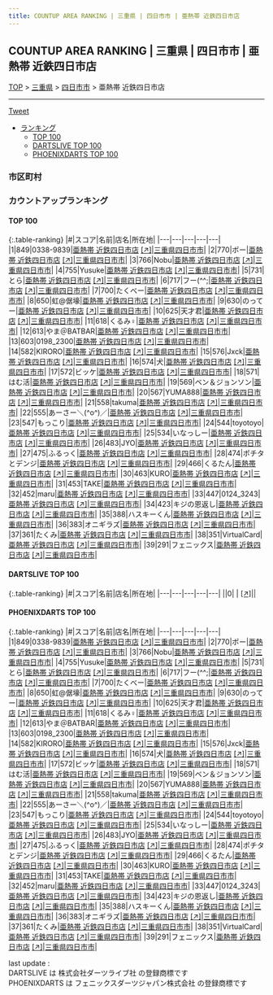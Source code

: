 ```yaml
---
title: COUNTUP AREA RANKING | 三重県 | 四日市市 | 亜熱帯 近鉄四日市店
---
```

## COUNTUP AREA RANKING | 三重県 | 四日市市 | 亜熱帯 近鉄四日市店

[TOP](/darts/rank/) > [三重県](/darts/rank/三重県/) > [四日市市](/darts/rank/三重県/四日市市/) > 亜熱帯 近鉄四日市店

___

<a href="https://twitter.com/share?ref_src=twsrc%5Etfw" data-text="COUNTUP AREA RANKING | 三重県四日市市亜熱帯 近鉄四日市店" class="twitter-share-button" data-hashtags="DARTSLIVE,PHOENIXDARTS,darts,ダーツ" data-show-count="false">Tweet</a>

* [ランキング](#カウントアップランキング)
    * [TOP 100](#top-100)
    * [DARTSLIVE TOP 100](#dartslive-top-100)
    * [PHOENIXDARTS TOP 100](#phoenixdarts-top-100)

### 市区町村

<ul>

</ul>

### カウントアップランキング

#### TOP 100



{:.table-ranking}
|#|スコア|名前|店名|所在地|
|---|---|---|---|---|
|1|849|<span class="rank-name-pd">0338-9839</span>|<a href="/darts/rank/shops/9956.html">亜熱帯 近鉄四日市店</a> <a href="https://vs.phoenixdarts.com/jp/shop/shopDetailInfo/s_9956?s_seq=9956">[↗]</a>|<a href="/darts/rank/三重県/四日市市">三重県四日市市</a>|
|2|770|<span class="rank-name-pd">ポー</span>|<a href="/darts/rank/shops/9956.html">亜熱帯 近鉄四日市店</a> <a href="https://vs.phoenixdarts.com/jp/shop/shopDetailInfo/s_9956?s_seq=9956">[↗]</a>|<a href="/darts/rank/三重県/四日市市">三重県四日市市</a>|
|3|766|<span class="rank-name-pd">Nobu</span>|<a href="/darts/rank/shops/9956.html">亜熱帯 近鉄四日市店</a> <a href="https://vs.phoenixdarts.com/jp/shop/shopDetailInfo/s_9956?s_seq=9956">[↗]</a>|<a href="/darts/rank/三重県/四日市市">三重県四日市市</a>|
|4|755|<span class="rank-name-pd">Yusuke</span>|<a href="/darts/rank/shops/9956.html">亜熱帯 近鉄四日市店</a> <a href="https://vs.phoenixdarts.com/jp/shop/shopDetailInfo/s_9956?s_seq=9956">[↗]</a>|<a href="/darts/rank/三重県/四日市市">三重県四日市市</a>|
|5|731|<span class="rank-name-pd">とら</span>|<a href="/darts/rank/shops/9956.html">亜熱帯 近鉄四日市店</a> <a href="https://vs.phoenixdarts.com/jp/shop/shopDetailInfo/s_9956?s_seq=9956">[↗]</a>|<a href="/darts/rank/三重県/四日市市">三重県四日市市</a>|
|6|717|<span class="rank-name-pd">フー(^^;</span>|<a href="/darts/rank/shops/9956.html">亜熱帯 近鉄四日市店</a> <a href="https://vs.phoenixdarts.com/jp/shop/shopDetailInfo/s_9956?s_seq=9956">[↗]</a>|<a href="/darts/rank/三重県/四日市市">三重県四日市市</a>|
|7|700|<span class="rank-name-pd">たくべー</span>|<a href="/darts/rank/shops/9956.html">亜熱帯 近鉄四日市店</a> <a href="https://vs.phoenixdarts.com/jp/shop/shopDetailInfo/s_9956?s_seq=9956">[↗]</a>|<a href="/darts/rank/三重県/四日市市">三重県四日市市</a>|
|8|650|<span class="rank-name-pd">虹@倨壕</span>|<a href="/darts/rank/shops/9956.html">亜熱帯 近鉄四日市店</a> <a href="https://vs.phoenixdarts.com/jp/shop/shopDetailInfo/s_9956?s_seq=9956">[↗]</a>|<a href="/darts/rank/三重県/四日市市">三重県四日市市</a>|
|9|630|<span class="rank-name-pd">のってー</span>|<a href="/darts/rank/shops/9956.html">亜熱帯 近鉄四日市店</a> <a href="https://vs.phoenixdarts.com/jp/shop/shopDetailInfo/s_9956?s_seq=9956">[↗]</a>|<a href="/darts/rank/三重県/四日市市">三重県四日市市</a>|
|10|625|<span class="rank-name-pd">天才君</span>|<a href="/darts/rank/shops/9956.html">亜熱帯 近鉄四日市店</a> <a href="https://vs.phoenixdarts.com/jp/shop/shopDetailInfo/s_9956?s_seq=9956">[↗]</a>|<a href="/darts/rank/三重県/四日市市">三重県四日市市</a>|
|11|618|<span class="rank-name-pd">くるみ♀</span>|<a href="/darts/rank/shops/9956.html">亜熱帯 近鉄四日市店</a> <a href="https://vs.phoenixdarts.com/jp/shop/shopDetailInfo/s_9956?s_seq=9956">[↗]</a>|<a href="/darts/rank/三重県/四日市市">三重県四日市市</a>|
|12|613|<span class="rank-name-pd">やま＠BATBAR</span>|<a href="/darts/rank/shops/9956.html">亜熱帯 近鉄四日市店</a> <a href="https://vs.phoenixdarts.com/jp/shop/shopDetailInfo/s_9956?s_seq=9956">[↗]</a>|<a href="/darts/rank/三重県/四日市市">三重県四日市市</a>|
|13|603|<span class="rank-name-pd">0198_2300</span>|<a href="/darts/rank/shops/9956.html">亜熱帯 近鉄四日市店</a> <a href="https://vs.phoenixdarts.com/jp/shop/shopDetailInfo/s_9956?s_seq=9956">[↗]</a>|<a href="/darts/rank/三重県/四日市市">三重県四日市市</a>|
|14|582|<span class="rank-name-pd">KIRORO</span>|<a href="/darts/rank/shops/9956.html">亜熱帯 近鉄四日市店</a> <a href="https://vs.phoenixdarts.com/jp/shop/shopDetailInfo/s_9956?s_seq=9956">[↗]</a>|<a href="/darts/rank/三重県/四日市市">三重県四日市市</a>|
|15|576|<span class="rank-name-pd">Jxck</span>|<a href="/darts/rank/shops/9956.html">亜熱帯 近鉄四日市店</a> <a href="https://vs.phoenixdarts.com/jp/shop/shopDetailInfo/s_9956?s_seq=9956">[↗]</a>|<a href="/darts/rank/三重県/四日市市">三重県四日市市</a>|
|16|574|<span class="rank-name-pd">犬</span>|<a href="/darts/rank/shops/9956.html">亜熱帯 近鉄四日市店</a> <a href="https://vs.phoenixdarts.com/jp/shop/shopDetailInfo/s_9956?s_seq=9956">[↗]</a>|<a href="/darts/rank/三重県/四日市市">三重県四日市市</a>|
|17|572|<span class="rank-name-pd">ビッケ</span>|<a href="/darts/rank/shops/9956.html">亜熱帯 近鉄四日市店</a> <a href="https://vs.phoenixdarts.com/jp/shop/shopDetailInfo/s_9956?s_seq=9956">[↗]</a>|<a href="/darts/rank/三重県/四日市市">三重県四日市市</a>|
|18|571|<span class="rank-name-pd">はむ活</span>|<a href="/darts/rank/shops/9956.html">亜熱帯 近鉄四日市店</a> <a href="https://vs.phoenixdarts.com/jp/shop/shopDetailInfo/s_9956?s_seq=9956">[↗]</a>|<a href="/darts/rank/三重県/四日市市">三重県四日市市</a>|
|19|569|<span class="rank-name-pd">ベン＆ジョンソン</span>|<a href="/darts/rank/shops/9956.html">亜熱帯 近鉄四日市店</a> <a href="https://vs.phoenixdarts.com/jp/shop/shopDetailInfo/s_9956?s_seq=9956">[↗]</a>|<a href="/darts/rank/三重県/四日市市">三重県四日市市</a>|
|20|567|<span class="rank-name-pd">YUMA888</span>|<a href="/darts/rank/shops/9956.html">亜熱帯 近鉄四日市店</a> <a href="https://vs.phoenixdarts.com/jp/shop/shopDetailInfo/s_9956?s_seq=9956">[↗]</a>|<a href="/darts/rank/三重県/四日市市">三重県四日市市</a>|
|21|558|<span class="rank-name-pd">takuma</span>|<a href="/darts/rank/shops/9956.html">亜熱帯 近鉄四日市店</a> <a href="https://vs.phoenixdarts.com/jp/shop/shopDetailInfo/s_9956?s_seq=9956">[↗]</a>|<a href="/darts/rank/三重県/四日市市">三重県四日市市</a>|
|22|555|<span class="rank-name-pd">あーさー＼(^o^)／</span>|<a href="/darts/rank/shops/9956.html">亜熱帯 近鉄四日市店</a> <a href="https://vs.phoenixdarts.com/jp/shop/shopDetailInfo/s_9956?s_seq=9956">[↗]</a>|<a href="/darts/rank/三重県/四日市市">三重県四日市市</a>|
|23|547|<span class="rank-name-pd">もっこり</span>|<a href="/darts/rank/shops/9956.html">亜熱帯 近鉄四日市店</a> <a href="https://vs.phoenixdarts.com/jp/shop/shopDetailInfo/s_9956?s_seq=9956">[↗]</a>|<a href="/darts/rank/三重県/四日市市">三重県四日市市</a>|
|24|544|<span class="rank-name-pd">toyotoyo</span>|<a href="/darts/rank/shops/9956.html">亜熱帯 近鉄四日市店</a> <a href="https://vs.phoenixdarts.com/jp/shop/shopDetailInfo/s_9956?s_seq=9956">[↗]</a>|<a href="/darts/rank/三重県/四日市市">三重県四日市市</a>|
|25|534|<span class="rank-name-pd">いなっしー</span>|<a href="/darts/rank/shops/9956.html">亜熱帯 近鉄四日市店</a> <a href="https://vs.phoenixdarts.com/jp/shop/shopDetailInfo/s_9956?s_seq=9956">[↗]</a>|<a href="/darts/rank/三重県/四日市市">三重県四日市市</a>|
|26|483|<span class="rank-name-pd">JYO</span>|<a href="/darts/rank/shops/9956.html">亜熱帯 近鉄四日市店</a> <a href="https://vs.phoenixdarts.com/jp/shop/shopDetailInfo/s_9956?s_seq=9956">[↗]</a>|<a href="/darts/rank/三重県/四日市市">三重県四日市市</a>|
|27|475|<span class="rank-name-pd">ふるっく</span>|<a href="/darts/rank/shops/9956.html">亜熱帯 近鉄四日市店</a> <a href="https://vs.phoenixdarts.com/jp/shop/shopDetailInfo/s_9956?s_seq=9956">[↗]</a>|<a href="/darts/rank/三重県/四日市市">三重県四日市市</a>|
|28|474|<span class="rank-name-pd">ポチタとデンジ</span>|<a href="/darts/rank/shops/9956.html">亜熱帯 近鉄四日市店</a> <a href="https://vs.phoenixdarts.com/jp/shop/shopDetailInfo/s_9956?s_seq=9956">[↗]</a>|<a href="/darts/rank/三重県/四日市市">三重県四日市市</a>|
|29|466|<span class="rank-name-pd">くるたん</span>|<a href="/darts/rank/shops/9956.html">亜熱帯 近鉄四日市店</a> <a href="https://vs.phoenixdarts.com/jp/shop/shopDetailInfo/s_9956?s_seq=9956">[↗]</a>|<a href="/darts/rank/三重県/四日市市">三重県四日市市</a>|
|30|463|<span class="rank-name-pd">KURO</span>|<a href="/darts/rank/shops/9956.html">亜熱帯 近鉄四日市店</a> <a href="https://vs.phoenixdarts.com/jp/shop/shopDetailInfo/s_9956?s_seq=9956">[↗]</a>|<a href="/darts/rank/三重県/四日市市">三重県四日市市</a>|
|31|453|<span class="rank-name-pd">TAKE</span>|<a href="/darts/rank/shops/9956.html">亜熱帯 近鉄四日市店</a> <a href="https://vs.phoenixdarts.com/jp/shop/shopDetailInfo/s_9956?s_seq=9956">[↗]</a>|<a href="/darts/rank/三重県/四日市市">三重県四日市市</a>|
|32|452|<span class="rank-name-pd">maru</span>|<a href="/darts/rank/shops/9956.html">亜熱帯 近鉄四日市店</a> <a href="https://vs.phoenixdarts.com/jp/shop/shopDetailInfo/s_9956?s_seq=9956">[↗]</a>|<a href="/darts/rank/三重県/四日市市">三重県四日市市</a>|
|33|447|<span class="rank-name-pd">0124_3243</span>|<a href="/darts/rank/shops/9956.html">亜熱帯 近鉄四日市店</a> <a href="https://vs.phoenixdarts.com/jp/shop/shopDetailInfo/s_9956?s_seq=9956">[↗]</a>|<a href="/darts/rank/三重県/四日市市">三重県四日市市</a>|
|34|423|<span class="rank-name-pd">キジの恩返し</span>|<a href="/darts/rank/shops/9956.html">亜熱帯 近鉄四日市店</a> <a href="https://vs.phoenixdarts.com/jp/shop/shopDetailInfo/s_9956?s_seq=9956">[↗]</a>|<a href="/darts/rank/三重県/四日市市">三重県四日市市</a>|
|35|388|<span class="rank-name-pd">ハスキーくん</span>|<a href="/darts/rank/shops/9956.html">亜熱帯 近鉄四日市店</a> <a href="https://vs.phoenixdarts.com/jp/shop/shopDetailInfo/s_9956?s_seq=9956">[↗]</a>|<a href="/darts/rank/三重県/四日市市">三重県四日市市</a>|
|36|383|<span class="rank-name-pd">オニギラズ</span>|<a href="/darts/rank/shops/9956.html">亜熱帯 近鉄四日市店</a> <a href="https://vs.phoenixdarts.com/jp/shop/shopDetailInfo/s_9956?s_seq=9956">[↗]</a>|<a href="/darts/rank/三重県/四日市市">三重県四日市市</a>|
|37|361|<span class="rank-name-pd">たくみ</span>|<a href="/darts/rank/shops/9956.html">亜熱帯 近鉄四日市店</a> <a href="https://vs.phoenixdarts.com/jp/shop/shopDetailInfo/s_9956?s_seq=9956">[↗]</a>|<a href="/darts/rank/三重県/四日市市">三重県四日市市</a>|
|38|351|<span class="rank-name-pd">VirtualCard</span>|<a href="/darts/rank/shops/9956.html">亜熱帯 近鉄四日市店</a> <a href="https://vs.phoenixdarts.com/jp/shop/shopDetailInfo/s_9956?s_seq=9956">[↗]</a>|<a href="/darts/rank/三重県/四日市市">三重県四日市市</a>|
|39|291|<span class="rank-name-pd">フェニックス</span>|<a href="/darts/rank/shops/9956.html">亜熱帯 近鉄四日市店</a> <a href="https://vs.phoenixdarts.com/jp/shop/shopDetailInfo/s_9956?s_seq=9956">[↗]</a>|<a href="/darts/rank/三重県/四日市市">三重県四日市市</a>|


#### DARTSLIVE TOP 100



{:.table-ranking}
|#|スコア|名前|店名|所在地|
|---|---|---|---|---|
||0|<span class="rank-name-dl"> </span>|<a href="/darts/rank/shops/.html"></a> <a href="">[↗]</a>|<a href="/darts/rank//"></a>|


#### PHOENIXDARTS TOP 100



{:.table-ranking}
|#|スコア|名前|店名|所在地|
|---|---|---|---|---|
|1|849|<span class="rank-name-pd">0338-9839</span>|<a href="/darts/rank/shops/9956.html">亜熱帯 近鉄四日市店</a> <a href="https://vs.phoenixdarts.com/jp/shop/shopDetailInfo/s_9956?s_seq=9956">[↗]</a>|<a href="/darts/rank/三重県/四日市市">三重県四日市市</a>|
|2|770|<span class="rank-name-pd">ポー</span>|<a href="/darts/rank/shops/9956.html">亜熱帯 近鉄四日市店</a> <a href="https://vs.phoenixdarts.com/jp/shop/shopDetailInfo/s_9956?s_seq=9956">[↗]</a>|<a href="/darts/rank/三重県/四日市市">三重県四日市市</a>|
|3|766|<span class="rank-name-pd">Nobu</span>|<a href="/darts/rank/shops/9956.html">亜熱帯 近鉄四日市店</a> <a href="https://vs.phoenixdarts.com/jp/shop/shopDetailInfo/s_9956?s_seq=9956">[↗]</a>|<a href="/darts/rank/三重県/四日市市">三重県四日市市</a>|
|4|755|<span class="rank-name-pd">Yusuke</span>|<a href="/darts/rank/shops/9956.html">亜熱帯 近鉄四日市店</a> <a href="https://vs.phoenixdarts.com/jp/shop/shopDetailInfo/s_9956?s_seq=9956">[↗]</a>|<a href="/darts/rank/三重県/四日市市">三重県四日市市</a>|
|5|731|<span class="rank-name-pd">とら</span>|<a href="/darts/rank/shops/9956.html">亜熱帯 近鉄四日市店</a> <a href="https://vs.phoenixdarts.com/jp/shop/shopDetailInfo/s_9956?s_seq=9956">[↗]</a>|<a href="/darts/rank/三重県/四日市市">三重県四日市市</a>|
|6|717|<span class="rank-name-pd">フー(^^;</span>|<a href="/darts/rank/shops/9956.html">亜熱帯 近鉄四日市店</a> <a href="https://vs.phoenixdarts.com/jp/shop/shopDetailInfo/s_9956?s_seq=9956">[↗]</a>|<a href="/darts/rank/三重県/四日市市">三重県四日市市</a>|
|7|700|<span class="rank-name-pd">たくべー</span>|<a href="/darts/rank/shops/9956.html">亜熱帯 近鉄四日市店</a> <a href="https://vs.phoenixdarts.com/jp/shop/shopDetailInfo/s_9956?s_seq=9956">[↗]</a>|<a href="/darts/rank/三重県/四日市市">三重県四日市市</a>|
|8|650|<span class="rank-name-pd">虹@倨壕</span>|<a href="/darts/rank/shops/9956.html">亜熱帯 近鉄四日市店</a> <a href="https://vs.phoenixdarts.com/jp/shop/shopDetailInfo/s_9956?s_seq=9956">[↗]</a>|<a href="/darts/rank/三重県/四日市市">三重県四日市市</a>|
|9|630|<span class="rank-name-pd">のってー</span>|<a href="/darts/rank/shops/9956.html">亜熱帯 近鉄四日市店</a> <a href="https://vs.phoenixdarts.com/jp/shop/shopDetailInfo/s_9956?s_seq=9956">[↗]</a>|<a href="/darts/rank/三重県/四日市市">三重県四日市市</a>|
|10|625|<span class="rank-name-pd">天才君</span>|<a href="/darts/rank/shops/9956.html">亜熱帯 近鉄四日市店</a> <a href="https://vs.phoenixdarts.com/jp/shop/shopDetailInfo/s_9956?s_seq=9956">[↗]</a>|<a href="/darts/rank/三重県/四日市市">三重県四日市市</a>|
|11|618|<span class="rank-name-pd">くるみ♀</span>|<a href="/darts/rank/shops/9956.html">亜熱帯 近鉄四日市店</a> <a href="https://vs.phoenixdarts.com/jp/shop/shopDetailInfo/s_9956?s_seq=9956">[↗]</a>|<a href="/darts/rank/三重県/四日市市">三重県四日市市</a>|
|12|613|<span class="rank-name-pd">やま＠BATBAR</span>|<a href="/darts/rank/shops/9956.html">亜熱帯 近鉄四日市店</a> <a href="https://vs.phoenixdarts.com/jp/shop/shopDetailInfo/s_9956?s_seq=9956">[↗]</a>|<a href="/darts/rank/三重県/四日市市">三重県四日市市</a>|
|13|603|<span class="rank-name-pd">0198_2300</span>|<a href="/darts/rank/shops/9956.html">亜熱帯 近鉄四日市店</a> <a href="https://vs.phoenixdarts.com/jp/shop/shopDetailInfo/s_9956?s_seq=9956">[↗]</a>|<a href="/darts/rank/三重県/四日市市">三重県四日市市</a>|
|14|582|<span class="rank-name-pd">KIRORO</span>|<a href="/darts/rank/shops/9956.html">亜熱帯 近鉄四日市店</a> <a href="https://vs.phoenixdarts.com/jp/shop/shopDetailInfo/s_9956?s_seq=9956">[↗]</a>|<a href="/darts/rank/三重県/四日市市">三重県四日市市</a>|
|15|576|<span class="rank-name-pd">Jxck</span>|<a href="/darts/rank/shops/9956.html">亜熱帯 近鉄四日市店</a> <a href="https://vs.phoenixdarts.com/jp/shop/shopDetailInfo/s_9956?s_seq=9956">[↗]</a>|<a href="/darts/rank/三重県/四日市市">三重県四日市市</a>|
|16|574|<span class="rank-name-pd">犬</span>|<a href="/darts/rank/shops/9956.html">亜熱帯 近鉄四日市店</a> <a href="https://vs.phoenixdarts.com/jp/shop/shopDetailInfo/s_9956?s_seq=9956">[↗]</a>|<a href="/darts/rank/三重県/四日市市">三重県四日市市</a>|
|17|572|<span class="rank-name-pd">ビッケ</span>|<a href="/darts/rank/shops/9956.html">亜熱帯 近鉄四日市店</a> <a href="https://vs.phoenixdarts.com/jp/shop/shopDetailInfo/s_9956?s_seq=9956">[↗]</a>|<a href="/darts/rank/三重県/四日市市">三重県四日市市</a>|
|18|571|<span class="rank-name-pd">はむ活</span>|<a href="/darts/rank/shops/9956.html">亜熱帯 近鉄四日市店</a> <a href="https://vs.phoenixdarts.com/jp/shop/shopDetailInfo/s_9956?s_seq=9956">[↗]</a>|<a href="/darts/rank/三重県/四日市市">三重県四日市市</a>|
|19|569|<span class="rank-name-pd">ベン＆ジョンソン</span>|<a href="/darts/rank/shops/9956.html">亜熱帯 近鉄四日市店</a> <a href="https://vs.phoenixdarts.com/jp/shop/shopDetailInfo/s_9956?s_seq=9956">[↗]</a>|<a href="/darts/rank/三重県/四日市市">三重県四日市市</a>|
|20|567|<span class="rank-name-pd">YUMA888</span>|<a href="/darts/rank/shops/9956.html">亜熱帯 近鉄四日市店</a> <a href="https://vs.phoenixdarts.com/jp/shop/shopDetailInfo/s_9956?s_seq=9956">[↗]</a>|<a href="/darts/rank/三重県/四日市市">三重県四日市市</a>|
|21|558|<span class="rank-name-pd">takuma</span>|<a href="/darts/rank/shops/9956.html">亜熱帯 近鉄四日市店</a> <a href="https://vs.phoenixdarts.com/jp/shop/shopDetailInfo/s_9956?s_seq=9956">[↗]</a>|<a href="/darts/rank/三重県/四日市市">三重県四日市市</a>|
|22|555|<span class="rank-name-pd">あーさー＼(^o^)／</span>|<a href="/darts/rank/shops/9956.html">亜熱帯 近鉄四日市店</a> <a href="https://vs.phoenixdarts.com/jp/shop/shopDetailInfo/s_9956?s_seq=9956">[↗]</a>|<a href="/darts/rank/三重県/四日市市">三重県四日市市</a>|
|23|547|<span class="rank-name-pd">もっこり</span>|<a href="/darts/rank/shops/9956.html">亜熱帯 近鉄四日市店</a> <a href="https://vs.phoenixdarts.com/jp/shop/shopDetailInfo/s_9956?s_seq=9956">[↗]</a>|<a href="/darts/rank/三重県/四日市市">三重県四日市市</a>|
|24|544|<span class="rank-name-pd">toyotoyo</span>|<a href="/darts/rank/shops/9956.html">亜熱帯 近鉄四日市店</a> <a href="https://vs.phoenixdarts.com/jp/shop/shopDetailInfo/s_9956?s_seq=9956">[↗]</a>|<a href="/darts/rank/三重県/四日市市">三重県四日市市</a>|
|25|534|<span class="rank-name-pd">いなっしー</span>|<a href="/darts/rank/shops/9956.html">亜熱帯 近鉄四日市店</a> <a href="https://vs.phoenixdarts.com/jp/shop/shopDetailInfo/s_9956?s_seq=9956">[↗]</a>|<a href="/darts/rank/三重県/四日市市">三重県四日市市</a>|
|26|483|<span class="rank-name-pd">JYO</span>|<a href="/darts/rank/shops/9956.html">亜熱帯 近鉄四日市店</a> <a href="https://vs.phoenixdarts.com/jp/shop/shopDetailInfo/s_9956?s_seq=9956">[↗]</a>|<a href="/darts/rank/三重県/四日市市">三重県四日市市</a>|
|27|475|<span class="rank-name-pd">ふるっく</span>|<a href="/darts/rank/shops/9956.html">亜熱帯 近鉄四日市店</a> <a href="https://vs.phoenixdarts.com/jp/shop/shopDetailInfo/s_9956?s_seq=9956">[↗]</a>|<a href="/darts/rank/三重県/四日市市">三重県四日市市</a>|
|28|474|<span class="rank-name-pd">ポチタとデンジ</span>|<a href="/darts/rank/shops/9956.html">亜熱帯 近鉄四日市店</a> <a href="https://vs.phoenixdarts.com/jp/shop/shopDetailInfo/s_9956?s_seq=9956">[↗]</a>|<a href="/darts/rank/三重県/四日市市">三重県四日市市</a>|
|29|466|<span class="rank-name-pd">くるたん</span>|<a href="/darts/rank/shops/9956.html">亜熱帯 近鉄四日市店</a> <a href="https://vs.phoenixdarts.com/jp/shop/shopDetailInfo/s_9956?s_seq=9956">[↗]</a>|<a href="/darts/rank/三重県/四日市市">三重県四日市市</a>|
|30|463|<span class="rank-name-pd">KURO</span>|<a href="/darts/rank/shops/9956.html">亜熱帯 近鉄四日市店</a> <a href="https://vs.phoenixdarts.com/jp/shop/shopDetailInfo/s_9956?s_seq=9956">[↗]</a>|<a href="/darts/rank/三重県/四日市市">三重県四日市市</a>|
|31|453|<span class="rank-name-pd">TAKE</span>|<a href="/darts/rank/shops/9956.html">亜熱帯 近鉄四日市店</a> <a href="https://vs.phoenixdarts.com/jp/shop/shopDetailInfo/s_9956?s_seq=9956">[↗]</a>|<a href="/darts/rank/三重県/四日市市">三重県四日市市</a>|
|32|452|<span class="rank-name-pd">maru</span>|<a href="/darts/rank/shops/9956.html">亜熱帯 近鉄四日市店</a> <a href="https://vs.phoenixdarts.com/jp/shop/shopDetailInfo/s_9956?s_seq=9956">[↗]</a>|<a href="/darts/rank/三重県/四日市市">三重県四日市市</a>|
|33|447|<span class="rank-name-pd">0124_3243</span>|<a href="/darts/rank/shops/9956.html">亜熱帯 近鉄四日市店</a> <a href="https://vs.phoenixdarts.com/jp/shop/shopDetailInfo/s_9956?s_seq=9956">[↗]</a>|<a href="/darts/rank/三重県/四日市市">三重県四日市市</a>|
|34|423|<span class="rank-name-pd">キジの恩返し</span>|<a href="/darts/rank/shops/9956.html">亜熱帯 近鉄四日市店</a> <a href="https://vs.phoenixdarts.com/jp/shop/shopDetailInfo/s_9956?s_seq=9956">[↗]</a>|<a href="/darts/rank/三重県/四日市市">三重県四日市市</a>|
|35|388|<span class="rank-name-pd">ハスキーくん</span>|<a href="/darts/rank/shops/9956.html">亜熱帯 近鉄四日市店</a> <a href="https://vs.phoenixdarts.com/jp/shop/shopDetailInfo/s_9956?s_seq=9956">[↗]</a>|<a href="/darts/rank/三重県/四日市市">三重県四日市市</a>|
|36|383|<span class="rank-name-pd">オニギラズ</span>|<a href="/darts/rank/shops/9956.html">亜熱帯 近鉄四日市店</a> <a href="https://vs.phoenixdarts.com/jp/shop/shopDetailInfo/s_9956?s_seq=9956">[↗]</a>|<a href="/darts/rank/三重県/四日市市">三重県四日市市</a>|
|37|361|<span class="rank-name-pd">たくみ</span>|<a href="/darts/rank/shops/9956.html">亜熱帯 近鉄四日市店</a> <a href="https://vs.phoenixdarts.com/jp/shop/shopDetailInfo/s_9956?s_seq=9956">[↗]</a>|<a href="/darts/rank/三重県/四日市市">三重県四日市市</a>|
|38|351|<span class="rank-name-pd">VirtualCard</span>|<a href="/darts/rank/shops/9956.html">亜熱帯 近鉄四日市店</a> <a href="https://vs.phoenixdarts.com/jp/shop/shopDetailInfo/s_9956?s_seq=9956">[↗]</a>|<a href="/darts/rank/三重県/四日市市">三重県四日市市</a>|
|39|291|<span class="rank-name-pd">フェニックス</span>|<a href="/darts/rank/shops/9956.html">亜熱帯 近鉄四日市店</a> <a href="https://vs.phoenixdarts.com/jp/shop/shopDetailInfo/s_9956?s_seq=9956">[↗]</a>|<a href="/darts/rank/三重県/四日市市">三重県四日市市</a>|


<div class="footer border-top border-gray-light mt-5 pt-3 text-right text-gray">
    last update : <span style="font-weight: italic" id="foot_last_modified"></span><br />
    DARTSLIVE は 株式会社ダーツライブ社 の登録商標です<br />
    PHOENIXDARTS は フェニックスダーツジャパン株式会社 の登録商標です<br />
</div>

<script src="https://cdnjs.cloudflare.com/ajax/libs/jquery.tablesorter/2.31.3/js/jquery.tablesorter.min.js" integrity="sha512-qzgd5cYSZcosqpzpn7zF2ZId8f/8CHmFKZ8j7mU4OUXTNRd5g+ZHBPsgKEwoqxCtdQvExE5LprwwPAgoicguNg==" crossorigin="anonymous" referrerpolicy="no-referrer"></script>
<link rel="stylesheet" href="https://cdnjs.cloudflare.com/ajax/libs/jquery.tablesorter/2.31.3/css/theme.default.min.css" integrity="sha512-wghhOJkjQX0Lh3NSWvNKeZ0ZpNn+SPVXX1Qyc9OCaogADktxrBiBdKGDoqVUOyhStvMBmJQ8ZdMHiR3wuEq8+w==" crossorigin="anonymous" referrerpolicy="no-referrer" />
<script>
$(function() {
    $(".table-ranking").tablesorter({sortList:[[0, 0]]});
    $("#foot_last_modified").text(formatDate(new Date(document.lastModified), 'yyyy-MM-dd HH:mm:ss'));
});
</script>

<script async src="https://platform.twitter.com/widgets.js" charset="utf-8"></script>